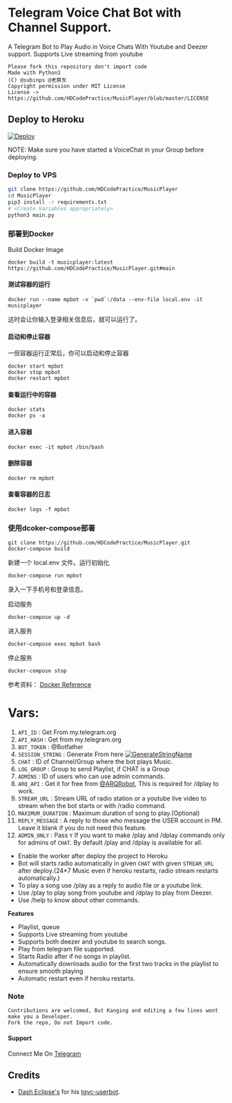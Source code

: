 # Telegram Voice Chat Bot with Channel Support.

A Telegram Bot to Play Audio in Voice Chats With Youtube and Deezer support.
Supports Live streaming from youtube

```
Please fork this repository don't import code
Made with Python3
(C) @subinps @老房东
Copyright permission under MIT License
License -> https://github.com/HDCodePractice/MusicPlayer/blob/master/LICENSE

```

## Deploy to Heroku

[![Deploy](https://www.herokucdn.com/deploy/button.svg)](https://heroku.com/deploy?template=https://github.com/HDCodePractice/MusicPlayer)

NOTE: Make sure you have started a VoiceChat in your Group before deploying.
### Deploy to VPS

```sh
git clone https://github.com/HDCodePractice/MusicPlayer
cd MusicPlayer
pip3 install -r requirements.txt
# <Create Variables appropriately>
python3 main.py
```

### 部署到Docker

Build Docker Image

```
docker build -t musicplayer:latest https://github.com/HDCodePractice/MusicPlayer.git#main
```

#### 测试容器的运行

```
docker run --name mpbot -v `pwd`:/data --env-file local.env -it musicplayer
```

这时会让你输入登录相关信息后，就可以运行了。


#### 启动和停止容器

一但容器运行正常后，你可以启动和停止容器

```
docker start mpbot
docker stop mpbot
docker restart mpbot
```

#### 查看运行中的容器

```
docker stats 
docker ps -a
```

#### 进入容器

```
docker exec -it mpbot /bin/bash
```

#### 删除容器

```
docker rm mpbot
```

#### 查看容器的日志

```
docker logs -f mpbot
```

### 使用dcoker-compose部署

```
git clone https://github.com/HDCodePractice/MusicPlayer.git
docker-compose build
```

新建一个 local.env 文件。运行初始化

```
docker-compose run mpbot
```

录入一下手机号和登录信息。

启动服务

```
docker-compose up -d
```

进入服务

```
docker-compose exec mpbot bash
```

停止服务

```
docker-compose stop
```

参考资料： [Docker Reference](https://docs.docker.com/reference/)

# Vars:
1. `API_ID` : Get From my.telegram.org
2. `API_HASH` : Get from my.telegram.org
3. `BOT_TOKEN` : @Botfather
4. `SESSION_STRING` : Generate From here [![GenerateStringName](https://img.shields.io/badge/repl.it-generateStringName-yellowgreen)](https://repl.it/@subinps/getStringName)
5. `CHAT` : ID of Channel/Group where the bot plays Music.
6. `LOG_GROUP` : Group to send Playlist, if CHAT is a Group
7. `ADMINS` : ID of users who can use admin commands.
8. `ARQ_API` : Get it for free from [@ARQRobot](https://telegram.dog/ARQRobot), This is required for /dplay to work.
9. `STREAM_URL` : Stream URL of radio station or a youtube live video to stream when the bot starts or with /radio command.
10. `MAXIMUM_DURATION` : Maximum duration of song to play.(Optional)
11. `REPLY_MESSAGE` : A reply to those who message the USER account in PM. Leave it blank if you do not need this feature. 
12. `ADMIN_ONLY` : Pass `Y` If you want to make /play and /dplay commands only for admins of `CHAT`. By default /play and /dplay is available for all.

- Enable the worker after deploy the project to Heroku
- Bot will starts radio automatically in given `CHAT` with given `STREAM_URL` after deploy.(24*7 Music even if heroku restarts, radio stream restarts automatically.)  
- To play a song use /play as a reply to audio file or a youtube link.
- Use /play <song name> to play song from youtube and /dplay <song name> to play from Deezer.
- Use /help to know about other commands.

**Features**

- Playlist, queue
- Supports Live streaming from youtube
- Supports both deezer and youtube to search songs.
- Play from telegram file supported.
- Starts Radio after if no songs in playlist.
- Automatically downloads audio for the first two tracks in the playlist to ensure smooth playing
- Automatic restart even if heroku restarts.

### Note

```
Contributions are welcomed, But Kanging and editing a few lines wont make you a Developer.
Fork the repo, Do not Import code.

```
#### Support

Connect Me On [Telegram](https://telegram.dog/subinps_bot)

## Credits 
- [Dash Eclipse's](https://github.com/dashezup) for his [tgvc-userbot](https://github.com/callsmusic/tgvc-userbot).

